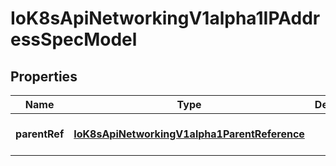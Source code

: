 # IoK8sApiNetworkingV1alpha1IPAddressSpecModel

## Properties

Name | Type | Description | Notes
------------ | ------------- | ------------- | -------------
**parentRef** | [**IoK8sApiNetworkingV1alpha1ParentReference**](IoK8sApiNetworkingV1alpha1ParentReference.md) |  | [optional] [default to undefined]


